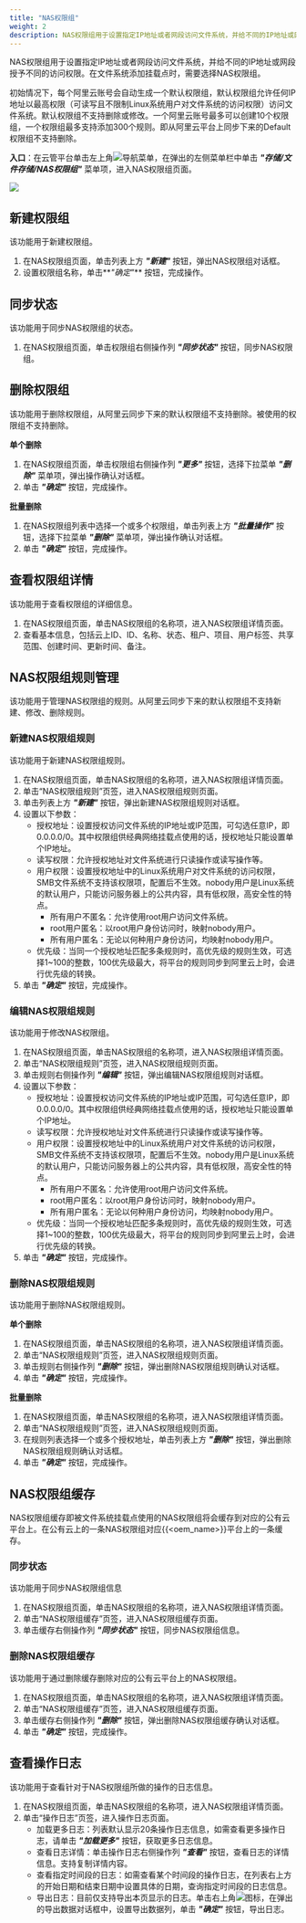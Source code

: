 ```yaml
---
title: "NAS权限组"
weight: 2
description: NAS权限组用于设置指定IP地址或者网段访问文件系统，并给不同的IP地址或网段授予不同的访问权限。
---
```


NAS权限组用于设置指定IP地址或者网段访问文件系统，并给不同的IP地址或网段授予不同的访问权限。在文件系统添加挂载点时，需要选择NAS权限组。

初始情况下，每个阿里云账号会自动生成一个默认权限组，默认权限组允许任何IP地址以最高权限（可读写且不限制Linux系统用户对文件系统的访问权限）访问文件系统。默认权限组不支持删除或修改。一个阿里云账号最多可以创建10个权限组，一个权限组最多支持添加300个规则。即从阿里云平台上同步下来的Default权限组不支持删除。

**入口**：在云管平台单击左上角![](../../../images/intro/nav.png)导航菜单，在弹出的左侧菜单栏中单击 **_"存储/文件存储/NAS权限组"_** 菜单项，进入NAS权限组页面。

![](../../../images/storage/nasaccessgroup.png)

## 新建权限组

该功能用于新建权限组。

1. 在NAS权限组页面，单击列表上方 **_"新建"_** 按钮，弹出NAS权限组对话框。
2. 设置权限组名称，单击**_"确定"_** 按钮，完成操作。

## 同步状态

该功能用于同步NAS权限组的状态。

1. 在NAS权限组页面，单击权限组右侧操作列 **_"同步状态"_** 按钮，同步NAS权限组。


## 删除权限组

该功能用于删除权限组，从阿里云同步下来的默认权限组不支持删除。被使用的权限组不支持删除。

**单个删除**

1. 在NAS权限组页面，单击权限组右侧操作列 **_"更多"_** 按钮，选择下拉菜单 **_"删除"_** 菜单项，弹出操作确认对话框。
2. 单击 **_"确定"_** 按钮，完成操作。

**批量删除**

1. 在NAS权限组列表中选择一个或多个权限组，单击列表上方 **_"批量操作"_** 按钮，选择下拉菜单 **_"删除"_** 菜单项，弹出操作确认对话框。
2. 单击 **_"确定"_** 按钮，完成操作。

## 查看权限组详情

该功能用于查看权限组的详细信息。

1. 在NAS权限组页面，单击NAS权限组的名称项，进入NAS权限组详情页面。
2. 查看基本信息，包括云上ID、ID、名称、状态、租户、项目、用户标签、共享范围、创建时间、更新时间、备注。

## NAS权限组规则管理

该功能用于管理NAS权限组的规则。从阿里云同步下来的默认权限组不支持新建、修改、删除规则。

### 新建NAS权限组规则

该功能用于新建NAS权限组规则。

1. 在NAS权限组页面，单击NAS权限组的名称项，进入NAS权限组详情页面。
2. 单击“NAS权限组规则”页签，进入NAS权限组规则页面。
3. 单击列表上方 **_"新建"_** 按钮，弹出新建NAS权限组规则对话框。
4. 设置以下参数：
    - 授权地址：设置授权访问文件系统的IP地址或IP范围，可勾选任意IP，即0.0.0.0/0。其中权限组供经典网络挂载点使用的话，授权地址只能设置单个IP地址。
    - 读写权限：允许授权地址对文件系统进行只读操作或读写操作等。
    - 用户权限：设置授权地址中的Linux系统用户对文件系统的访问权限，SMB文件系统不支持该权限项，配置后不生效。nobody用户是Linux系统的默认用户，只能访问服务器上的公共内容，具有低权限，高安全性的特点。
        - 所有用户不匿名：允许使用root用户访问文件系统。
        - root用户匿名：以root用户身份访问时，映射nobody用户。
        - 所有用户匿名：无论以何种用户身份访问，均映射nobody用户。
    - 优先级：当同一个授权地址匹配多条规则时，高优先级的规则生效，可选择1~100的整数，100优先级最大，将平台的规则同步到阿里云上时，会进行优先级的转换。
5. 单击 **_"确定"_** 按钮，完成操作。

### 编辑NAS权限组规则

该功能用于修改NAS权限组。

1. 在NAS权限组页面，单击NAS权限组的名称项，进入NAS权限组详情页面。
2. 单击“NAS权限组规则”页签，进入NAS权限组规则页面。
3. 单击规则右侧操作列 **_"编辑"_** 按钮，弹出编辑NAS权限组规则对话框。
4. 设置以下参数：
    - 授权地址：设置授权访问文件系统的IP地址或IP范围，可勾选任意IP，即0.0.0.0/0。其中权限组供经典网络挂载点使用的话，授权地址只能设置单个IP地址。
    - 读写权限：允许授权地址对文件系统进行只读操作或读写操作等。
    - 用户权限：设置授权地址中的Linux系统用户对文件系统的访问权限，SMB文件系统不支持该权限项，配置后不生效。nobody用户是Linux系统的默认用户，只能访问服务器上的公共内容，具有低权限，高安全性的特点。
        - 所有用户不匿名：允许使用root用户访问文件系统。
        - root用户匿名：以root用户身份访问时，映射nobody用户。
        - 所有用户匿名：无论以何种用户身份访问，均映射nobody用户。
    - 优先级：当同一个授权地址匹配多条规则时，高优先级的规则生效，可选择1~100的整数，100优先级最大，将平台的规则同步到阿里云上时，会进行优先级的转换。
5. 单击 **_"确定"_** 按钮，完成操作。

### 删除NAS权限组规则

该功能用于删除NAS权限组规则。

**单个删除**

1. 在NAS权限组页面，单击NAS权限组的名称项，进入NAS权限组详情页面。
2. 单击“NAS权限组规则”页签，进入NAS权限组规则页面。
3. 单击规则右侧操作列 **_"删除"_** 按钮，弹出删除NAS权限组规则确认对话框。
4. 单击 **_"确定"_** 按钮，完成操作。

**批量删除**

1. 在NAS权限组页面，单击NAS权限组的名称项，进入NAS权限组详情页面。
2. 单击“NAS权限组规则”页签，进入NAS权限组规则页面。
3. 在规则列表选择一个或多个授权地址，单击列表上方 **_"删除"_** 按钮，弹出删除NAS权限组规则确认对话框。
4. 单击 **_"确定"_** 按钮，完成操作。

## NAS权限组缓存

NAS权限组缓存即被文件系统挂载点使用的NAS权限组将会缓存到对应的公有云平台上。在公有云上的一条NAS权限组对应{{<oem_name>}}平台上的一条缓存。

### 同步状态

该功能用于同步NAS权限组信息

1. 在NAS权限组页面，单击NAS权限组的名称项，进入NAS权限组详情页面。
2. 单击“NAS权限组缓存”页签，进入NAS权限组缓存页面。
3. 单击缓存右侧操作列 **_"同步状态"_** 按钮，同步NAS权限组信息。

### 删除NAS权限组缓存

该功能用于通过删除缓存删除对应的公有云平台上的NAS权限组。

1. 在NAS权限组页面，单击NAS权限组的名称项，进入NAS权限组详情页面。
2. 单击“NAS权限组缓存”页签，进入NAS权限组缓存页面。
3. 单击缓存右侧操作列 **_"删除"_** 按钮，弹出删除NAS权限组缓存确认对话框。
4. 单击 **_"确定"_** 按钮，完成操作。

## 查看操作日志

该功能用于查看针对于NAS权限组所做的操作的日志信息。

1. 在NAS权限组页面，单击NAS权限组的名称项，进入NAS权限组详情页面。
2. 单击“操作日志”页签，进入操作日志页面。
    - 加载更多日志：列表默认显示20条操作日志信息，如需查看更多操作日志，请单击 **_"加载更多"_** 按钮，获取更多日志信息。
    - 查看日志详情：单击操作日志右侧操作列 **_"查看"_** 按钮，查看日志的详情信息。支持复制详情内容。
    - 查看指定时间段的日志：如需查看某个时间段的操作日志，在列表右上方的开始日期和结束日期中设置具体的日期，查询指定时间段的日志信息。
    - 导出日志：目前仅支持导出本页显示的日志。单击右上角![](../../../images/system/download.png)图标，在弹出的导出数据对话框中，设置导出数据列，单击 **_"确定"_** 按钮，导出日志。